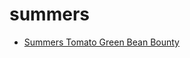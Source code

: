 # summers

 * [Summers Tomato Green Bean Bounty](index/s/summers-tomato-green-bean-bounty-105480.json)
